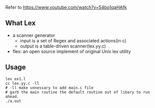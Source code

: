 
Refer to https://www.youtube.com/watch?v=54bo1qaHAfk

## What Lex

- a scanner generator
  - input is a set of Regex and associated actions(in c)
  - output is a table-driven scanner(lex.yy.c)
- flex: an open source implement of original Unix lex utility

## Usage

```shell
lex ex1.l
cc lex.yy.c -ll
# -ll make unnessary to add main.c file
# garb the main routine the default routine out of libary to run ahead.
./a.out
```


